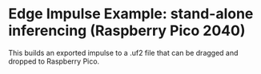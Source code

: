 # Edge Impulse Example: stand-alone inferencing (Raspberry Pico 2040)

This builds an exported impulse to a .uf2 file that can be dragged and dropped to Raspberry Pico. 
